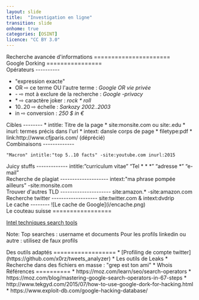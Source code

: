 ```yaml
---
layout: slide
title:  "Investigation en ligne"
transition: slide
onhome: true
categories: [OSINT]
licence: "CC BY 3.0"
---
```


<section data-markdown>
Recherche avancée d'informations
======================
</section>

<section data-markdown>
Google Dorking
================
</section>

<section data-markdown>
Opérateurs
----------

  * "expression exacte"
  * OR &#8680; ce terme OU l'autre terme : *Google OR vie privée*
  * \- &#8680; mot à exclure de la recherche : *Google -privacy*
  * \* &#8680; caractère joker : <em>rock * roll</em>
  * 10..20 &#8680; échelle :  *Sarkozy 2002..2003*
  * in  &#8680; conversion : *250 $ in €*
</section>

<section data-markdown>
Cibles
--------
  * intitle: Titre de la page
  * site:monsite.com ou site:.edu
  * inurl: termes précis dans l'url
  * intext: dansle corps de page
  * filetype:pdf
  * link:http://www.cfjparis.com/ (déprécié)
</section>

<section data-markdown>
Combinaisons
-------------  

    "Macron" intitle:"top 5..10 facts" -site:youtube.com inurl:2015
</section>

<section data-markdown>
Juicy stuffs
-------------  
    intitle:”curriculum vitae” “Tel * * *” “adresse *” “e-mail” 
</section>

<section data-markdown>
Recherche de plagiat
--------------------
    intext:"ma phrase pompée ailleurs" -site:monsite.com 
</section>

<section data-markdown>
Trouver d'autres TLD
---------------------
    site:amazon.* -site:amazon.com
</section>

<section data-markdown>
Recherche twitter
-------------------
    site:twitter.com & intext:dvdrip
</section>

<section data-markdown>
Le cache
--------
![Le cache de Google](i/encache.png)
</section>

<section data-markdown>
Le couteau suisse
=================   

[Intel techniques search tools](https://inteltechniques.com/menu.html)

Note: Top searches : username et documents
Pour les profils linkedin ou autre : utilisez de faux profils
</section>

<section data-markdown>
Des outils adaptés
==================
  * [Profiling de compte twitter](https://github.com/x0rz/tweets_analyzer)
  * Les outils de Leaks
  * Recherche dans des fichiers en masse : "grep est ton ami"
  * Whois
</section>

<section data-markdown>
Références
==========
  * https://moz.com/learn/seo/search-operators
  * https://moz.com/blog/mastering-google-search-operators-in-67-steps
  * http://www.tekgyd.com/2015/07/how-to-use-google-dork-for-hacking.html
  * https://www.exploit-db.com/google-hacking-database/
  </section>

